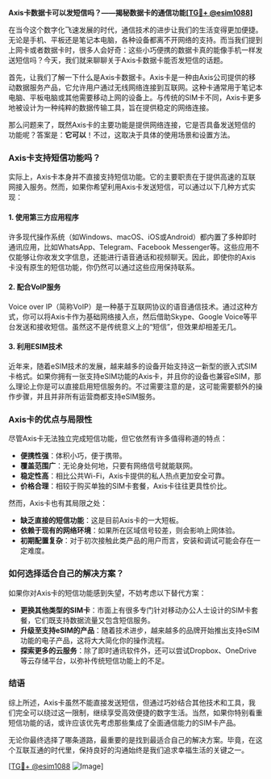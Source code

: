 **Axis卡数据卡可以发短信吗？——揭秘数据卡的通信功能[[TG💪+ @esim1088](https://t.me/s/esim1088)]**

在当今这个数字化飞速发展的时代，通信技术的进步让我们的生活变得更加便捷。无论是手机、平板还是笔记本电脑，各种设备都离不开网络的支持。而当我们提到上网卡或者数据卡时，很多人会好奇：这些小巧便携的数据卡真的能像手机一样发送短信吗？今天，我们就来聊聊关于Axis卡数据卡能否发短信的话题。

首先，让我们了解一下什么是Axis卡数据卡。Axis卡是一种由Axis公司提供的移动数据服务产品，它允许用户通过无线网络连接到互联网。这种卡通常用于笔记本电脑、平板电脑或其他需要移动上网的设备上。与传统的SIM卡不同，Axis卡更多地被设计为一种纯粹的数据传输工具，旨在提供稳定的网络连接。

那么问题来了，既然Axis卡的主要功能是提供网络连接，它是否具备发送短信的功能呢？答案是：**它可以**！不过，这取决于具体的使用场景和设置方法。

### Axis卡支持短信功能吗？

实际上，Axis卡本身并不直接支持短信功能。它的主要职责在于提供高速的互联网接入服务。然而，如果你希望利用Axis卡发送短信，可以通过以下几种方式实现：

#### 1. 使用第三方应用程序
许多现代操作系统（如Windows、macOS、iOS或Android）都内置了多种即时通讯应用，比如WhatsApp、Telegram、Facebook Messenger等。这些应用不仅能够让你收发文字信息，还能进行语音通话和视频聊天。因此，即使你的Axis卡没有原生的短信功能，你仍然可以通过这些应用保持联系。

#### 2. 配合VoIP服务
Voice over IP（简称VoIP）是一种基于互联网协议的语音通信技术。通过这种方式，你可以将Axis卡作为基础网络接入点，然后借助Skype、Google Voice等平台发送和接收短信。虽然这不是传统意义上的“短信”，但效果却相差无几。

#### 3. 利用ESIM技术
近年来，随着eSIM技术的发展，越来越多的设备开始支持这一新型的嵌入式SIM卡格式。如果你拥有一张支持eSIM功能的Axis卡，并且你的设备也兼容eSIM，那么理论上你是可以直接启用短信服务的。不过需要注意的是，这可能需要额外的操作步骤，并且并非所有运营商都支持eSIM服务。

### Axis卡的优点与局限性

尽管Axis卡无法独立完成短信功能，但它依然有许多值得称道的特点：

- **便携性强**：体积小巧，便于携带。
- **覆盖范围广**：无论身处何地，只要有网络信号就能联网。
- **稳定性高**：相比公共Wi-Fi，Axis卡提供的私人热点更加安全可靠。
- **价格合理**：相较于购买单独的SIM卡套餐，Axis卡往往更具性价比。

然而，Axis卡也有其局限之处：

- **缺乏直接的短信功能**：这是目前Axis卡的一大短板。
- **依赖于现有的网络环境**：如果所在区域信号较差，则会影响上网体验。
- **初期配置复杂**：对于初次接触此类产品的用户而言，安装和调试可能会存在一定难度。

### 如何选择适合自己的解决方案？

如果你对Axis卡的短信功能感到失望，不妨考虑以下替代方案：

- **更换其他类型的SIM卡**：市面上有很多专门针对移动办公人士设计的SIM卡套餐，它们既支持数据流量又包含短信服务。
- **升级至支持eSIM的产品**：随着技术进步，越来越多的品牌开始推出支持eSIM功能的电子产品，这将大大简化你的操作流程。
- **探索更多的云服务**：除了即时通讯软件外，还可以尝试Dropbox、OneDrive等云存储平台，以弥补传统短信功能上的不足。

### 结语

综上所述，Axis卡虽然不能直接发送短信，但通过巧妙结合其他技术和工具，我们完全可以绕过这一限制，继续享受高效便捷的数字生活。当然，如果你特别看重短信功能的话，或许应该优先考虑那些集成了全面通信能力的SIM卡产品。

无论你最终选择了哪条道路，最重要的是找到最适合自己的解决方案。毕竟，在这个互联互通的时代里，保持良好的沟通始终是我们追求幸福生活的关键之一。

[[TG💪+ @esim1088](https://t.me/s/esim1088) ![Image](https://i.postimg.cc/4NQfJmqS/Snipaste-2025-05-13-00-14-12.png)]